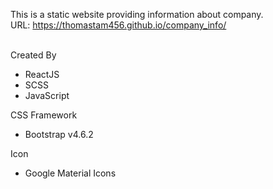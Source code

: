 This is a static website providing information about company.<br>
URL: https://thomastam456.github.io/company_info/
<br><br>

Created By
- ReactJS
- SCSS
- JavaScript

CSS Framework
- Bootstrap v4.6.2

Icon
- Google Material Icons
